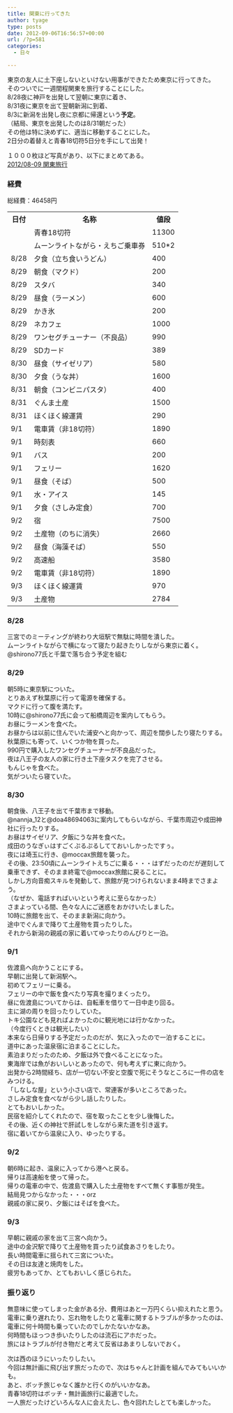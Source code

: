 ```yaml
---
title: 関東に行ってきた
author: tyage
type: posts
date: 2012-09-06T16:56:57+00:00
url: /?p=581
categories:
  - 日々

---
```

<p>東京の友人に土下座しないといけない用事ができたため東京に行ってきた。<br />
そのついでに一週間程関東を旅行することにした。<br />
8/28夜に神戸を出発して翌朝に東京に着き、<br />
8/31夜に東京を出て翌朝新潟に到着、<br />
8/3に新潟を出発し夜に京都に帰還という<strong>予定</strong>。<br />
（結局、東京を出発したのは8/31朝だった）<br />
その他は特に決めずに、適当に移動することにした。<br />
2日分の着替えと青春18切符5日分を手にして出発！</p>
<p>１０００枚ほど写真があり、以下にまとめてある。<br />
<a href="http://www.flickr.com/photos/tyage/sets/72157631405154746/">2012/08-09 関東旅行</a></p>
<h3>経費</h3>
<p>総経費：46458円</p>
<table>
<tr>
<th>日付</th>
<th>名称</th>
<th>値段</th>
</tr>
<tr>
<td></td>
<td>青春18切符</td>
<td>11300</td>
</tr>
<tr>
<td></td>
<td>ムーンライトながら・えちご乗車券</td>
<td>510*2</td>
</tr>
<tr>
<td>8/28</td>
<td>夕食（立ち食いうどん）</td>
<td>400</td>
</tr>
<tr>
<td>8/29</td>
<td>朝食（マクド）</td>
<td>200</td>
</tr>
<tr>
<td>8/29</td>
<td>スタバ</td>
<td>340</td>
</tr>
<tr>
<td>8/29</td>
<td>昼食（ラーメン）</td>
<td>600</td>
</tr>
<tr>
<td>8/29</td>
<td>かき氷</td>
<td>200</td>
</tr>
<tr>
<td>8/29</td>
<td>ネカフェ</td>
<td>1000</td>
</tr>
<tr>
<td>8/29</td>
<td>ワンセグチューナー（不良品）</td>
<td>990</td>
</tr>
<tr>
<td>8/29</td>
<td>SDカード</td>
<td>389</td>
</tr>
<tr>
<td>8/30</td>
<td>昼食（サイゼリア）</td>
<td>580</td>
</tr>
<tr>
<td>8/30</td>
<td>夕食（うな丼）</td>
<td>1600</td>
</tr>
<tr>
<td>8/31</td>
<td>朝食（コンビニパスタ）</td>
<td>400</td>
</tr>
<tr>
<td>8/31</td>
<td>ぐんま土産</td>
<td>1500</td>
</tr>
<tr>
<td>8/31</td>
<td>ほくほく線運賃</td>
<td>290</td>
</tr>
<tr>
<td>9/1</td>
<td>電車賃（非18切符）</td>
<td>1890</td>
</tr>
<tr>
<td>9/1</td>
<td>時刻表</td>
<td>660</td>
</tr>
<tr>
<td>9/1</td>
<td>バス</td>
<td>200</td>
</tr>
<tr>
<td>9/1</td>
<td>フェリー</td>
<td>1620</td>
</tr>
<tr>
<td>9/1</td>
<td>昼食（そば）</td>
<td>500</td>
</tr>
<tr>
<td>9/1</td>
<td>水・アイス</td>
<td>145</td>
</tr>
<tr>
<td>9/1</td>
<td>夕食（さしみ定食）</td>
<td>700</td>
</tr>
<tr>
<td>9/2</td>
<td>宿</td>
<td>7500</td>
</tr>
<tr>
<td>9/2</td>
<td>土産物（のちに消失）</td>
<td>2660</td>
</tr>
<tr>
<td>9/2</td>
<td>昼食（海藻そば）</td>
<td>550</td>
</tr>
<tr>
<td>9/2</td>
<td>高速船</td>
<td>3580</td>
</tr>
<tr>
<td>9/2</td>
<td>電車賃（非18切符）</td>
<td>1890</td>
</tr>
<tr>
<td>9/3</td>
<td>ほくほく線運賃</td>
<td>970</td>
</tr>
<tr>
<td>9/3</td>
<td>土産物</td>
<td>2784</td>
</tr>
</table>
<p><!--more--></p>
<h3>8/28</h3>
<p>三宮でのミーティングが終わり大垣駅で無駄に時間を潰した。<br />
ムーンライトながらで横になって寝たり起きたりしながら東京に着く。<br />
@shirono77氏と千葉で落ち合う予定を組む</p>
<h3>8/29</h3>
<p>朝5時に東京駅についた。<br />
とりあえず秋葉原に行って電源を確保する。<br />
マクドに行って腹を満たす。<br />
10時に@shirono77氏に会って船橋周辺を案内してもらう。<br />
お昼にラーメンを食べた。<br />
お昼からは以前に住んでいた浦安へと向かって、周辺を闊歩したり寝たりする。<br />
秋葉原にも寄って、いくつか物を買った。<br />
990円で購入したワンセグチューナーが不良品だった。<br />
夜は八王子の友人の家に行き土下座タスクを完了させる。<br />
もんじゃを食べた。<br />
気がついたら寝ていた。</p>
<h3>8/30</h3>
<p>朝食後、八王子を出て千葉市まで移動。<br />
@nannja_12と@doa48694063に案内してもらいながら、千葉市周辺や成田神社に行ったりする。<br />
お昼はサイゼリア、夕飯にうな丼を食べた。<br />
成田のうなぎぃはすごくぷるぷるしてておいしかったですぅ。<br />
夜には埼玉に行き、@moccax旅館を襲った。<br />
その後、23:50頃にムーンライトえちごに乗る・・・はずだったのだが遅刻して乗車できず、そのまま終電で@moccax旅館に戻ることに。<br />
しかし方向音痴スキルを発動して、旅館が見つけられないまま4時までさまよう。<br />
（なぜか、電話すればいいという考えに至らなかった）<br />
さまよっている間、色々な人にご迷惑をおかけいたしました。<br />
10時に旅館を出て、そのまま新潟に向かう。<br />
途中でぐんまで降りて土産物を買ったりした。<br />
それから新潟の親戚の家に着いてゆったりのんびりと一泊。</p>
<h3>9/1</h3>
<p>佐渡島へ向かうことにする。<br />
早朝に出発して新潟駅へ。<br />
初めてフェリーに乗る。<br />
フェリーの中で飯を食べたり写真を撮りまくったり。<br />
昼に佐渡島についてからは、自転車を借りて一日中走り回る。<br />
主に湖の周りを回ったりしていた。<br />
トキ公園なども見ればよかったのに観光地には行かなかった。<br />
（今度行くときは観光したい）<br />
本来なら日帰りする予定だったのだが、気に入ったので一泊することに。<br />
道中にあった温泉宿に泊まることにした。<br />
素泊まりだったのため、夕飯は外で食べることになった。<br />
東海岸では魚がおいしいとあったので、何も考えずに東に向かう。<br />
出発から2時間経ち、店が一切ない不安と空腹で死にそうなところに一件の店をみつける。<br />
「しなしな屋」という小さい店で、常連客が多いところであった。<br />
さしみ定食を食べながら少し話したりした。<br />
とてもおいしかった。<br />
民宿を紹介してくれたので、宿を取ったことを少し後悔した。<br />
その後、近くの神社で肝試しをしながら来た道を引き返す。<br />
宿に着いてから温泉に入り、ゆったりする。</p>
<h3>9/2</h3>
<p>朝6時に起き、温泉に入ってから港へと戻る。<br />
帰りは高速船を使って帰った。<br />
帰りの電車の中で、佐渡島で購入した土産物をすべて無くす事態が発生。<br />
結局見つからなかった・・・orz<br />
親戚の家に戻り、夕飯にはそばを食べた。</p>
<h3>9/3</h3>
<p>早朝に親戚の家を出て三宮へ向かう。<br />
途中の金沢駅で降りて土産物を買ったり試食あさりをしたり。<br />
長い時間電車に揺られて三宮についた。<br />
その日は友達と焼肉をした。<br />
疲労もあってか、とてもおいしく感じられた。</p>
<h3>振り返り</h3>
<p>無意味に使ってしまった金がある分、費用はあと一万円くらい抑えれたと思う。<br />
電車に乗り遅れたり、忘れ物をしたりと電車に関するトラブルが多かったのは、電車に何十時間も乗っていたのでしかたないかなあ。<br />
何時間もほっつき歩いたりしたのは流石にアホだった。<br />
旅にはトラブルが付き物だと考えて反省はあまりしないでおく。</p>
<p>次は西のほうにいったりしたい。<br />
今回は無計画に飛び出す旅だったので、次はちゃんと計画を組んでみてもいいかも。<br />
あと、ボッチ旅じゃなく誰かと行くのがいいかなあ。<br />
青春18切符はボッチ・無計画旅行に最適でした。<br />
一人旅だったけどいろんな人に会えたし、色々回れたしとても楽しかった。</p>
